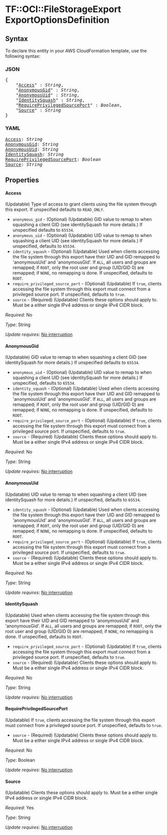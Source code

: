 # TF::OCI::FileStorageExport ExportOptionsDefinition

## Syntax

To declare this entity in your AWS CloudFormation template, use the following syntax:

### JSON

<pre>
{
    "<a href="#access" title="Access">Access</a>" : <i>String</i>,
    "<a href="#anonymousgid" title="AnonymousGid">AnonymousGid</a>" : <i>String</i>,
    "<a href="#anonymousuid" title="AnonymousUid">AnonymousUid</a>" : <i>String</i>,
    "<a href="#identitysquash" title="IdentitySquash">IdentitySquash</a>" : <i>String</i>,
    "<a href="#requireprivilegedsourceport" title="RequirePrivilegedSourcePort">RequirePrivilegedSourcePort</a>" : <i>Boolean</i>,
    "<a href="#source" title="Source">Source</a>" : <i>String</i>
}
</pre>

### YAML

<pre>
<a href="#access" title="Access">Access</a>: <i>String</i>
<a href="#anonymousgid" title="AnonymousGid">AnonymousGid</a>: <i>String</i>
<a href="#anonymousuid" title="AnonymousUid">AnonymousUid</a>: <i>String</i>
<a href="#identitysquash" title="IdentitySquash">IdentitySquash</a>: <i>String</i>
<a href="#requireprivilegedsourceport" title="RequirePrivilegedSourcePort">RequirePrivilegedSourcePort</a>: <i>Boolean</i>
<a href="#source" title="Source">Source</a>: <i>String</i>
</pre>

## Properties

#### Access

(Updatable) Type of access to grant clients using the file system through this export. If unspecified defaults to `READ_ONLY`.
* `anonymous_gid` - (Optional) (Updatable) GID value to remap to when squashing a client GID (see identitySquash for more details.) If unspecified defaults to `65534`.
* `anonymous_uid` - (Optional) (Updatable) UID value to remap to when squashing a client UID (see identitySquash for more details.) If unspecified, defaults to `65534`.
* `identity_squash` - (Optional) (Updatable) Used when clients accessing the file system through this export have their UID and GID remapped to 'anonymousUid' and 'anonymousGid'. If `ALL`, all users and groups are remapped; if `ROOT`, only the root user and group (UID/GID 0) are remapped; if `NONE`, no remapping is done. If unspecified, defaults to `ROOT`.
* `require_privileged_source_port` - (Optional) (Updatable) If `true`, clients accessing the file system through this export must connect from a privileged source port. If unspecified, defaults to `true`.
* `source` - (Required) (Updatable) Clients these options should apply to. Must be a either single IPv4 address or single IPv4 CIDR block.

_Required_: No

_Type_: String

_Update requires_: [No interruption](https://docs.aws.amazon.com/AWSCloudFormation/latest/UserGuide/using-cfn-updating-stacks-update-behaviors.html#update-no-interrupt)

#### AnonymousGid

(Updatable) GID value to remap to when squashing a client GID (see identitySquash for more details.) If unspecified defaults to `65534`.
* `anonymous_uid` - (Optional) (Updatable) UID value to remap to when squashing a client UID (see identitySquash for more details.) If unspecified, defaults to `65534`.
* `identity_squash` - (Optional) (Updatable) Used when clients accessing the file system through this export have their UID and GID remapped to 'anonymousUid' and 'anonymousGid'. If `ALL`, all users and groups are remapped; if `ROOT`, only the root user and group (UID/GID 0) are remapped; if `NONE`, no remapping is done. If unspecified, defaults to `ROOT`.
* `require_privileged_source_port` - (Optional) (Updatable) If `true`, clients accessing the file system through this export must connect from a privileged source port. If unspecified, defaults to `true`.
* `source` - (Required) (Updatable) Clients these options should apply to. Must be a either single IPv4 address or single IPv4 CIDR block.

_Required_: No

_Type_: String

_Update requires_: [No interruption](https://docs.aws.amazon.com/AWSCloudFormation/latest/UserGuide/using-cfn-updating-stacks-update-behaviors.html#update-no-interrupt)

#### AnonymousUid

(Updatable) UID value to remap to when squashing a client UID (see identitySquash for more details.) If unspecified, defaults to `65534`.
* `identity_squash` - (Optional) (Updatable) Used when clients accessing the file system through this export have their UID and GID remapped to 'anonymousUid' and 'anonymousGid'. If `ALL`, all users and groups are remapped; if `ROOT`, only the root user and group (UID/GID 0) are remapped; if `NONE`, no remapping is done. If unspecified, defaults to `ROOT`.
* `require_privileged_source_port` - (Optional) (Updatable) If `true`, clients accessing the file system through this export must connect from a privileged source port. If unspecified, defaults to `true`.
* `source` - (Required) (Updatable) Clients these options should apply to. Must be a either single IPv4 address or single IPv4 CIDR block.

_Required_: No

_Type_: String

_Update requires_: [No interruption](https://docs.aws.amazon.com/AWSCloudFormation/latest/UserGuide/using-cfn-updating-stacks-update-behaviors.html#update-no-interrupt)

#### IdentitySquash

(Updatable) Used when clients accessing the file system through this export have their UID and GID remapped to 'anonymousUid' and 'anonymousGid'. If `ALL`, all users and groups are remapped; if `ROOT`, only the root user and group (UID/GID 0) are remapped; if `NONE`, no remapping is done. If unspecified, defaults to `ROOT`.
* `require_privileged_source_port` - (Optional) (Updatable) If `true`, clients accessing the file system through this export must connect from a privileged source port. If unspecified, defaults to `true`.
* `source` - (Required) (Updatable) Clients these options should apply to. Must be a either single IPv4 address or single IPv4 CIDR block.

_Required_: No

_Type_: String

_Update requires_: [No interruption](https://docs.aws.amazon.com/AWSCloudFormation/latest/UserGuide/using-cfn-updating-stacks-update-behaviors.html#update-no-interrupt)

#### RequirePrivilegedSourcePort

(Updatable) If `true`, clients accessing the file system through this export must connect from a privileged source port. If unspecified, defaults to `true`.
* `source` - (Required) (Updatable) Clients these options should apply to. Must be a either single IPv4 address or single IPv4 CIDR block.

_Required_: No

_Type_: Boolean

_Update requires_: [No interruption](https://docs.aws.amazon.com/AWSCloudFormation/latest/UserGuide/using-cfn-updating-stacks-update-behaviors.html#update-no-interrupt)

#### Source

(Updatable) Clients these options should apply to. Must be a either single IPv4 address or single IPv4 CIDR block.

_Required_: Yes

_Type_: String

_Update requires_: [No interruption](https://docs.aws.amazon.com/AWSCloudFormation/latest/UserGuide/using-cfn-updating-stacks-update-behaviors.html#update-no-interrupt)


